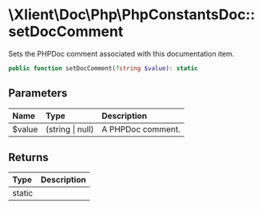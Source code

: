 # \\Xlient\\Doc\\Php\\PhpConstantsDoc::setDocComment

Sets the PHPDoc comment associated with this documentation item.

```php
public function setDocComment(?string $value): static
```

## Parameters

| Name | Type | Description |
| :--- | :--- | :--- |
| $value | \(string \| null\) | A PHPDoc comment. |

## Returns

| Type | Description |
| :--- | :--- |
| static |  |
